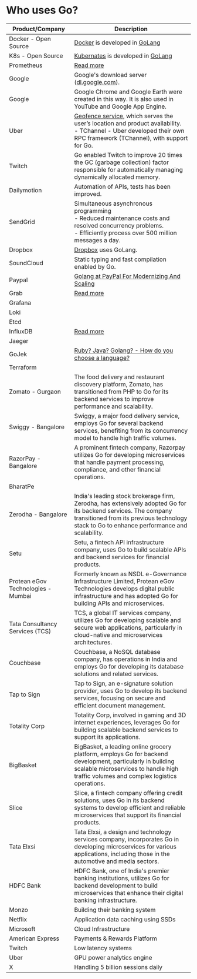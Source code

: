 # Who uses Go?

| Product/Company                    | Description                                                                                                                                                                                                                                            |
|------------------------------------|--------------------------------------------------------------------------------------------------------------------------------------------------------------------------------------------------------------------------------------------------------|
| Docker - Open Source               | [Docker](https://github.com/Anshul619/System-Designs/blob/main/src/1_HLDDesignComponents/6_ContainerOrchestrationServices/Docker/Readme.md) is developed in [GoLang]()                                                                                 |
| K8s - Open Source                  | [Kubernates](https://github.com/Anshul619/System-Designs/blob/main/src/1_HLDDesignComponents/6_ContainerOrchestrationServices/Kubernates.md) is developed in [GoLang]()                                                                                |
| Prometheus                         | [Read more](https://logz.io/blog/prometheus-influxdb/)                                                                                                                                                                                                 |
| Google                             | Google's download server ([dl.google.com](https://go.dev/talks/2013/oscon-dl.slide#17)).                                                                                                                                                               |
| Google                             | Google Chrome and Google Earth were created in this way. It is also used in YouTube and Google App Engine.                                                                                                                                             |
| Uber                               | [Geofence service](https://www.uber.com/en-IN/blog/go-geofence-highest-query-per-second-service/), which serves the user’s location and product availability.<br/>- TChannel - Uber developed their own RPC framework (TChannel), with support for Go. |
| Twitch                             | Go enabled Twitch to improve 20 times the GC (garbage collection) factor responsible for automatically managing dynamically allocated memory.                                                                                                          |
| Dailymotion                        | Automation of APIs, tests has been improved.                                                                                                                                                                                                           |
| SendGrid                           | Simultaneous asynchronous programming<br/>- Reduced maintenance costs and resolved concurrency problems.<br/>- Efficiently process over 500 million messages a day.                                                                                    |
| Dropbox                            | [Dropbox](https://dropbox.tech/infrastructure/open-sourcing-our-go-libraries) uses GoLang.                                                                                                                                                             |
| SoundCloud                         | Static typing and fast compilation enabled by Go.                                                                                                                                                                                                      |
| Paypal                             | [Golang at PayPal For Modernizing And Scaling](https://www.linkedin.com/pulse/golang-paypal-modernizing-scaling-reemi-shirsath/)                                                                                                                       |
| Grab                               | [Read more](https://engineering.grab.com/go-module-proxy)                                                                                                                                                                                              |
| Grafana                            |                                                                                                                                                                                                                                                        |
| Loki                               |                                                                                                                                                                                                                                                        ||                         |                                                                                                                                                                         |
| Etcd                               |                                                                                                                                                                                                                                                        |
| InfluxDB                           | [Read more](https://logz.io/blog/prometheus-influxdb/)                                                                                                                                                                                                 |
| Jaeger                             |                                                                                                                                                                                                                                                        |
| GoJek                              | [Ruby? Java? Golang? - How do you choose a language?](https://www.gojek.io/blog/ruby-java-golang)                                                                                                                                                      |
| Terraform                          |                                                                                                                                                                                                                                                        |
| Zomato - Gurgaon                   | The food delivery and restaurant discovery platform, Zomato, has transitioned from PHP to Go for its backend services to improve performance and scalability.                                                                                          |
| Swiggy - Bangalore                 | Swiggy, a major food delivery service, employs Go for several backend services, benefiting from its concurrency model to handle high traffic volumes.                                                                                                  |
| RazorPay - Bangalore               | A prominent fintech company, Razorpay utilizes Go for developing microservices that handle payment processing, compliance, and other financial operations.                                                                                             |
| BharatPe                           |                                                                                                                                                                                                                                                        |
| Zerodha - Bangalore                | India's leading stock brokerage firm, Zerodha, has extensively adopted Go for its backend services. The company transitioned from its previous technology stack to Go to enhance performance and scalability.                                          |
| Setu                               | Setu, a fintech API infrastructure company, uses Go to build scalable APIs and backend services for financial products.                                                                                                                                |
| Protean eGov Technologies - Mumbai | Formerly known as NSDL e-Governance Infrastructure Limited, Protean eGov Technologies develops digital public infrastructure and has adopted Go for building APIs and microservices.                                                                   |
| Tata Consultancy Services (TCS)    | TCS, a global IT services company, utilizes Go for developing scalable and secure web applications, particularly in cloud-native and microservices architectures.                                                                                      |
| Couchbase                          | Couchbase, a NoSQL database company, has operations in India and employs Go for developing its database solutions and related services.                                                                                                                |
| Tap to Sign                        | Tap to Sign, an e-signature solution provider, uses Go to develop its backend services, focusing on secure and efficient document management.                                                                                                          |
| Totality Corp                      | Totality Corp, involved in gaming and 3D internet experiences, leverages Go for building scalable backend services to support its applications.                                                                                                        |
| BigBasket                          | BigBasket, a leading online grocery platform, employs Go for backend development, particularly in building scalable microservices to handle high traffic volumes and complex logistics operations.                                                     |
| Slice                              | Slice, a fintech company offering credit solutions, uses Go in its backend systems to develop efficient and reliable microservices that support its financial products.                                                                                |
| Tata Elxsi                         | Tata Elxsi, a design and technology services company, incorporates Go in developing microservices for various applications, including those in the automotive and media sectors.                                                                       |
| HDFC Bank                          | HDFC Bank, one of India's premier banking institutions, utilizes Go for backend development to build microservices that enhance their digital banking infrastructure.                                                                                  |
| Monzo                              | Building their banking system                                                                                                                                                                                                                          |
| Netflix                            | Application data caching using SSDs                                                                                                                                                                                                                    |
| Microsoft                          | Cloud Infrastructure                                                                                                                                                                                                                                   |
| American Express                   | Payments & Rewards Platform                                                                                                                                                                                                                            |
| Twitch                             | Low latency systems                                                                                                                                                                                                                                    |
| Uber                               | GPU power analytics engine                                                                                                                                                                                                                             |
| X                                  | Handling 5 billion sessions daily                                                                                                                                                                                                                      |